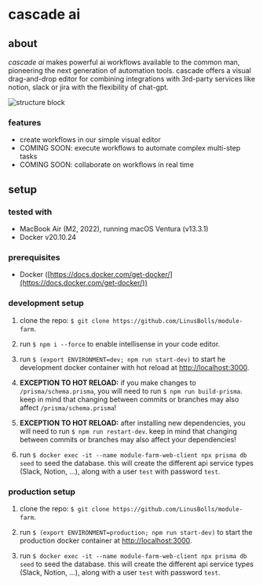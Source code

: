 # cascade ai

## about
*cascade ai* makes powerful ai workflows available to the common man, pioneering the next generation of automation tools.
cascade offers a visual drag-and-drop editor for combining integrations with 3rd-party services like notion, slack or jira with the flexibility of chat-gpt.

![structure block](https://static.wikia.nocookie.net/minecraft_gamepedia/images/0/05/Structure_Block_JE2_BE1.png/revision/latest?cb=20200317230650)

### features
- create workflows in our simple visual editor
- COMING SOON: execute workflows to automate complex multi-step tasks
- COMING SOON: collaborate on workflows in real time

## setup

### tested with
- MacBook Air (M2, 2022), running macOS Ventura (v13.3.1)
- Docker v20.10.24

### prerequisites
- Docker ([https://docs.docker.com/get-docker/](https://docs.docker.com/get-docker/))

### development setup

1. clone the repo: `$ git clone https://github.com/LinusBolls/module-farm`.

2. run `$ npm i --force` to enable intellisense in your code editor.

3. run `$ (export ENVIRONMENT=dev; npm run start-dev)` to start he development docker container with hot reload at [http://localhost:3000](http://localhost:3000).

4. **EXCEPTION TO HOT RELOAD:** if you make changes to `/prisma/schema.prisma`, you will need to run `$ npm run build-prisma`. keep in mind that changing between commits or branches may also affect `/prisma/schema.prisma`!

5. **EXCEPTION TO HOT RELOAD:** after installing new dependencies, you will need to run `$ npm run restart-dev`. keep in mind that changing between commits or branches may also affect your dependencies!

6. run `$ docker exec -it --name module-farm-web-client npx prisma db seed` to seed the database.
this will create the different api service types (Slack, Notion, ...), along with a user `test` with password `test`.

### production setup

1. clone the repo: `$ git clone https://github.com/LinusBolls/module-farm`.

2. run `$ (export ENVIRONMENT=production; npm run start-dev)` to start the production docker container at [http://localhost:3000](http://localhost:3000).

3. run `$ docker exec -it --name module-farm-web-client npx prisma db seed` to seed the database.
this will create the different api service types (Slack, Notion, ...), along with a user `test` with password `test`.